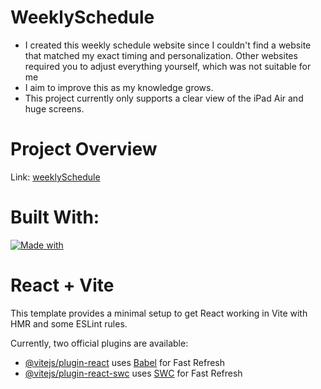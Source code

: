 # WeeklySchedule
* I created this weekly schedule website since I couldn't find a website that matched my exact timing and personalization. Other websites required you to adjust everything yourself, which was not suitable for me
* I aim to improve this as my knowledge grows.
* This project currently only supports a clear view of the iPad Air and huge screens.

  
# Project Overview
Link: [weeklySchedule](https://661df347ef9bcc7eab003020--animated-dusk-0c3ad3.netlify.app/)


# Built With:
[![Made with](https://skillicons.dev/icons?i=js,html,vite,css,react,tailwind)](https://skillicons.dev)


# React + Vite

This template provides a minimal setup to get React working in Vite with HMR and some ESLint rules.

Currently, two official plugins are available:

- [@vitejs/plugin-react](https://github.com/vitejs/vite-plugin-react/blob/main/packages/plugin-react/README.md) uses [Babel](https://babeljs.io/) for Fast Refresh
- [@vitejs/plugin-react-swc](https://github.com/vitejs/vite-plugin-react-swc) uses [SWC](https://swc.rs/) for Fast Refresh
